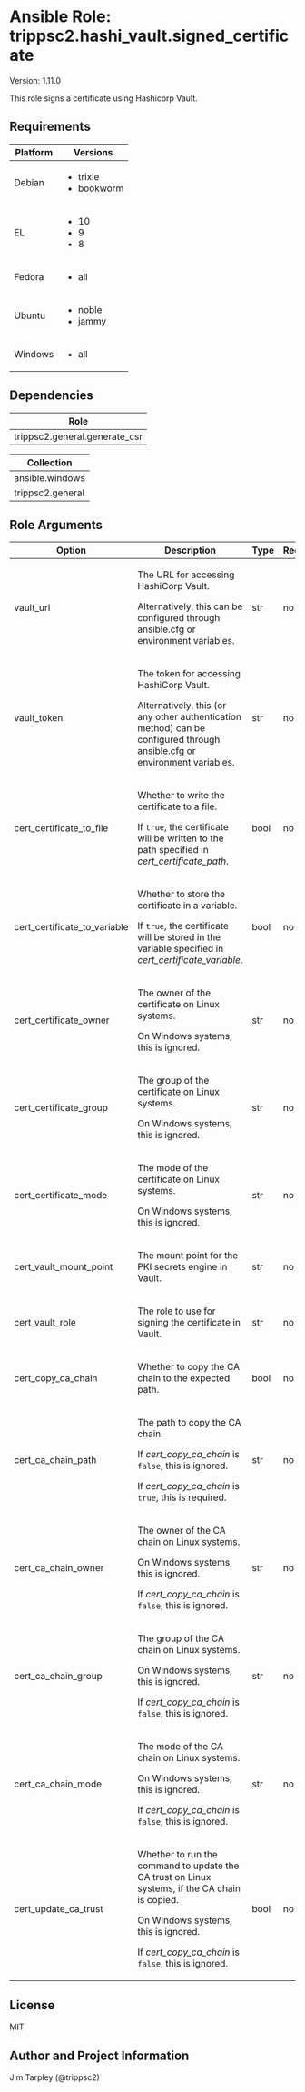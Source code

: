<!-- BEGIN_ANSIBLE_DOCS -->

# Ansible Role: trippsc2.hashi_vault.signed_certificate
Version: 1.11.0

This role signs a certificate using Hashicorp Vault.

## Requirements

| Platform | Versions |
| -------- | -------- |
| Debian | <ul><li>trixie</li><li>bookworm</li></ul> |
| EL | <ul><li>10</li><li>9</li><li>8</li></ul> |
| Fedora | <ul><li>all</li></ul> |
| Ubuntu | <ul><li>noble</li><li>jammy</li></ul> |
| Windows | <ul><li>all</li></ul> |

## Dependencies
| Role |
| ---- |
| trippsc2.general.generate_csr |

| Collection |
| ---------- |
| ansible.windows |
| trippsc2.general |

## Role Arguments
|Option|Description|Type|Required|Choices|Default|
|---|---|---|---|---|---|
| vault_url | <p>The URL for accessing HashiCorp Vault.</p><p>Alternatively, this can be configured through ansible.cfg or environment variables.</p> | str | no |  |  |
| vault_token | <p>The token for accessing HashiCorp Vault.</p><p>Alternatively, this (or any other authentication method) can be configured through ansible.cfg or environment variables.</p> | str | no |  |  |
| cert_certificate_to_file | <p>Whether to write the certificate to a file.</p><p>If `true`, the certificate will be written to the path specified in *cert_certificate_path*.</p> | bool | no |  | True |
| cert_certificate_to_variable | <p>Whether to store the certificate in a variable.</p><p>If `true`, the certificate will be stored in the variable specified in *cert_certificate_variable*.</p> | bool | no |  | False |
| cert_certificate_owner | <p>The owner of the certificate on Linux systems.</p><p>On Windows systems, this is ignored.</p> | str | no |  | root |
| cert_certificate_group | <p>The group of the certificate on Linux systems.</p><p>On Windows systems, this is ignored.</p> | str | no |  | root |
| cert_certificate_mode | <p>The mode of the certificate on Linux systems.</p><p>On Windows systems, this is ignored.</p> | str | no |  | 0644 |
| cert_vault_mount_point | <p>The mount point for the PKI secrets engine in Vault.</p> | str | no |  | pki |
| cert_vault_role | <p>The role to use for signing the certificate in Vault.</p> | str | no |  | verbatim |
| cert_copy_ca_chain | <p>Whether to copy the CA chain to the expected path.</p> | bool | no |  | False |
| cert_ca_chain_path | <p>The path to copy the CA chain.</p><p>If *cert_copy_ca_chain* is `false`, this is ignored.</p><p>If *cert_copy_ca_chain* is `true`, this is required.</p> | str | no |  |  |
| cert_ca_chain_owner | <p>The owner of the CA chain on Linux systems.</p><p>On Windows systems, this is ignored.</p><p>If *cert_copy_ca_chain* is `false`, this is ignored.</p> | str | no |  | root |
| cert_ca_chain_group | <p>The group of the CA chain on Linux systems.</p><p>On Windows systems, this is ignored.</p><p>If *cert_copy_ca_chain* is `false`, this is ignored.</p> | str | no |  | root |
| cert_ca_chain_mode | <p>The mode of the CA chain on Linux systems.</p><p>On Windows systems, this is ignored.</p><p>If *cert_copy_ca_chain* is `false`, this is ignored.</p> | str | no |  | 0644 |
| cert_update_ca_trust | <p>Whether to run the command to update the CA trust on Linux systems, if the CA chain is copied.</p><p>On Windows systems, this is ignored.</p><p>If *cert_copy_ca_chain* is `false`, this is ignored.</p> | bool | no |  | True |


## License
MIT

## Author and Project Information
Jim Tarpley (@trippsc2)
<!-- END_ANSIBLE_DOCS -->
